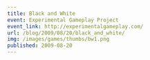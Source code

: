 ```yaml
---
title: Black and White
event: Experimental Gameplay Project
event_link: http://experimentalgameplay.com/
url: /blog/2009/08/20/black_and_white/
img: /images/games/thumbs/bw1.png
published: 2009-08-20
---
```


